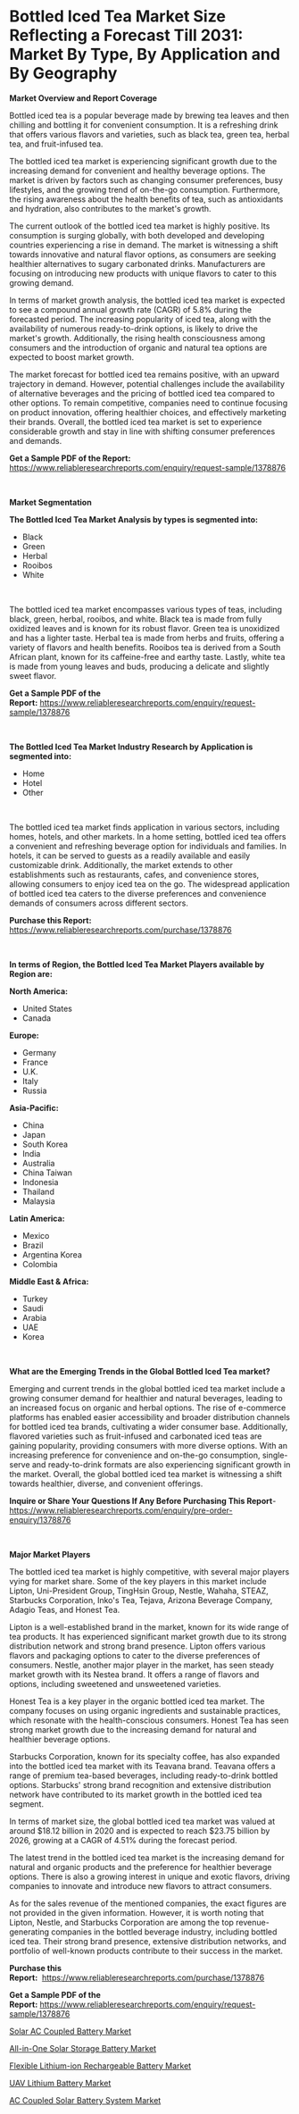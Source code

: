 <p><h1>Bottled Iced Tea Market Size Reflecting a Forecast Till 2031: Market By Type, By Application and By Geography</h1></p><p><strong>Market Overview and Report Coverage</strong></p>
<p><p>Bottled iced tea is a popular beverage made by brewing tea leaves and then chilling and bottling it for convenient consumption. It is a refreshing drink that offers various flavors and varieties, such as black tea, green tea, herbal tea, and fruit-infused tea.</p><p>The bottled iced tea market is experiencing significant growth due to the increasing demand for convenient and healthy beverage options. The market is driven by factors such as changing consumer preferences, busy lifestyles, and the growing trend of on-the-go consumption. Furthermore, the rising awareness about the health benefits of tea, such as antioxidants and hydration, also contributes to the market's growth.</p><p>The current outlook of the bottled iced tea market is highly positive. Its consumption is surging globally, with both developed and developing countries experiencing a rise in demand. The market is witnessing a shift towards innovative and natural flavor options, as consumers are seeking healthier alternatives to sugary carbonated drinks. Manufacturers are focusing on introducing new products with unique flavors to cater to this growing demand.</p><p>In terms of market growth analysis, the bottled iced tea market is expected to see a compound annual growth rate (CAGR) of 5.8% during the forecasted period. The increasing popularity of iced tea, along with the availability of numerous ready-to-drink options, is likely to drive the market's growth. Additionally, the rising health consciousness among consumers and the introduction of organic and natural tea options are expected to boost market growth.</p><p>The market forecast for bottled iced tea remains positive, with an upward trajectory in demand. However, potential challenges include the availability of alternative beverages and the pricing of bottled iced tea compared to other options. To remain competitive, companies need to continue focusing on product innovation, offering healthier choices, and effectively marketing their brands. Overall, the bottled iced tea market is set to experience considerable growth and stay in line with shifting consumer preferences and demands.</p></p>
<p><strong>Get a Sample PDF of the Report:</strong> <a href="https://www.reliableresearchreports.com/enquiry/request-sample/1378876">https://www.reliableresearchreports.com/enquiry/request-sample/1378876</a></p>
<p>&nbsp;</p>
<p><strong>Market Segmentation</strong></p>
<p><strong>The Bottled Iced Tea Market Analysis by types is segmented into:</strong></p>
<p><ul><li>Black</li><li>Green</li><li>Herbal</li><li>Rooibos</li><li>White</li></ul></p>
<p>&nbsp;</p>
<p><p>The bottled iced tea market encompasses various types of teas, including black, green, herbal, rooibos, and white. Black tea is made from fully oxidized leaves and is known for its robust flavor. Green tea is unoxidized and has a lighter taste. Herbal tea is made from herbs and fruits, offering a variety of flavors and health benefits. Rooibos tea is derived from a South African plant, known for its caffeine-free and earthy taste. Lastly, white tea is made from young leaves and buds, producing a delicate and slightly sweet flavor.</p></p>
<p><strong>Get a Sample PDF of the Report:</strong>&nbsp;<a href="https://www.reliableresearchreports.com/enquiry/request-sample/1378876">https://www.reliableresearchreports.com/enquiry/request-sample/1378876</a></p>
<p>&nbsp;</p>
<p><strong>The Bottled Iced Tea Market Industry Research by Application is segmented into:</strong></p>
<p><ul><li>Home</li><li>Hotel</li><li>Other</li></ul></p>
<p>&nbsp;</p>
<p><p>The bottled iced tea market finds application in various sectors, including homes, hotels, and other markets. In a home setting, bottled iced tea offers a convenient and refreshing beverage option for individuals and families. In hotels, it can be served to guests as a readily available and easily customizable drink. Additionally, the market extends to other establishments such as restaurants, cafes, and convenience stores, allowing consumers to enjoy iced tea on the go. The widespread application of bottled iced tea caters to the diverse preferences and convenience demands of consumers across different sectors.</p></p>
<p><strong>Purchase this Report:</strong>&nbsp; <a href="https://www.reliableresearchreports.com/purchase/1378876">https://www.reliableresearchreports.com/purchase/1378876</a></p>
<p>&nbsp;</p>
<p><strong>In terms of Region, the Bottled Iced Tea Market Players available by Region are:</strong></p>
<p>
    <p> <strong> North America: </strong>
        <ul>
            <li>United States</li>
            <li>Canada</li>
        </ul>
        </p> 
    <p> <strong> Europe: </strong>
        <ul>
            <li>Germany</li>
            <li>France</li>
            <li>U.K.</li>
            <li>Italy</li>
            <li>Russia</li>
        </ul>
        </p> 
    <p> <strong> Asia-Pacific: </strong>
        <ul>
            <li>China</li>
            <li>Japan</li>
            <li>South Korea</li>
            <li>India</li>
            <li>Australia</li>
            <li>China Taiwan</li>
            <li>Indonesia</li>
            <li>Thailand</li>
            <li>Malaysia</li>
        </ul>
        </p> 
    <p> <strong> Latin America: </strong>
        <ul>
            <li>Mexico</li>
            <li>Brazil</li>
            <li>Argentina Korea</li>
            <li>Colombia</li>
        </ul>
        </p> 
    <p> <strong> Middle East & Africa: </strong>
        <ul>
            <li>Turkey</li>
            <li>Saudi</li>
            <li>Arabia</li>
            <li>UAE</li>
            <li>Korea</li>
        </ul>
    </p>
    </p>
<p>&nbsp;</p>
<p><strong>What are the Emerging Trends in the Global Bottled Iced Tea market?</strong></p>
<p><p>Emerging and current trends in the global bottled iced tea market include a growing consumer demand for healthier and natural beverages, leading to an increased focus on organic and herbal options. The rise of e-commerce platforms has enabled easier accessibility and broader distribution channels for bottled iced tea brands, cultivating a wider consumer base. Additionally, flavored varieties such as fruit-infused and carbonated iced teas are gaining popularity, providing consumers with more diverse options. With an increasing preference for convenience and on-the-go consumption, single-serve and ready-to-drink formats are also experiencing significant growth in the market. Overall, the global bottled iced tea market is witnessing a shift towards healthier, diverse, and convenient offerings.</p></p>
<p><strong>Inquire or Share Your Questions If Any Before Purchasing This Report</strong>- <a href="https://www.reliableresearchreports.com/enquiry/pre-order-enquiry/1378876">https://www.reliableresearchreports.com/enquiry/pre-order-enquiry/1378876</a></p>
<p>&nbsp;</p>
<p><strong>Major Market Players</strong></p>
<p><p>The bottled iced tea market is highly competitive, with several major players vying for market share. Some of the key players in this market include Lipton, Uni-President Group, TingHsin Group, Nestle, Wahaha, STEAZ, Starbucks Corporation, Inko's Tea, Tejava, Arizona Beverage Company, Adagio Teas, and Honest Tea.</p><p>Lipton is a well-established brand in the market, known for its wide range of tea products. It has experienced significant market growth due to its strong distribution network and strong brand presence. Lipton offers various flavors and packaging options to cater to the diverse preferences of consumers. Nestle, another major player in the market, has seen steady market growth with its Nestea brand. It offers a range of flavors and options, including sweetened and unsweetened varieties.</p><p>Honest Tea is a key player in the organic bottled iced tea market. The company focuses on using organic ingredients and sustainable practices, which resonate with the health-conscious consumers. Honest Tea has seen strong market growth due to the increasing demand for natural and healthier beverage options.</p><p>Starbucks Corporation, known for its specialty coffee, has also expanded into the bottled iced tea market with its Teavana brand. Teavana offers a range of premium tea-based beverages, including ready-to-drink bottled options. Starbucks' strong brand recognition and extensive distribution network have contributed to its market growth in the bottled iced tea segment.</p><p>In terms of market size, the global bottled iced tea market was valued at around $18.12 billion in 2020 and is expected to reach $23.75 billion by 2026, growing at a CAGR of 4.51% during the forecast period.</p><p>The latest trend in the bottled iced tea market is the increasing demand for natural and organic products and the preference for healthier beverage options. There is also a growing interest in unique and exotic flavors, driving companies to innovate and introduce new flavors to attract consumers.</p><p>As for the sales revenue of the mentioned companies, the exact figures are not provided in the given information. However, it is worth noting that Lipton, Nestle, and Starbucks Corporation are among the top revenue-generating companies in the bottled beverage industry, including bottled iced tea. Their strong brand presence, extensive distribution networks, and portfolio of well-known products contribute to their success in the market.</p></p>
<p><strong>Purchase this Report:</strong>&nbsp;&nbsp;<a href="https://www.reliableresearchreports.com/purchase/1378876">https://www.reliableresearchreports.com/purchase/1378876</a></p>
<p></p>
<p><strong>Get a Sample PDF of the Report:</strong>&nbsp;<a href="https://www.reliableresearchreports.com/enquiry/request-sample/1378876">https://www.reliableresearchreports.com/enquiry/request-sample/1378876</a></p>
<p><p><a href="https://github.com/kosella/Market-Research-Report-List-1/blob/main/solar-ac-coupled-battery-market.md">Solar AC Coupled Battery Market</a></p><p><a href="https://github.com/zeberleansnyderallisonwjfli/Market-Research-Report-List-1/blob/main/all-in-one-solar-storage-battery-market.md">All-in-One Solar Storage Battery Market</a></p><p><a href="https://github.com/nicoletavirag/Market-Research-Report-List-1/blob/main/flexible-lithium-ion-rechargeable-battery-market.md">Flexible Lithium-ion Rechargeable Battery Market</a></p><p><a href="https://github.com/wwwkeltoum/Market-Research-Report-List-1/blob/main/uav-lithium-battery-market.md">UAV Lithium Battery Market</a></p><p><a href="https://github.com/arionmp/Market-Research-Report-List-1/blob/main/ac-coupled-solar-battery-system-market.md">AC Coupled Solar Battery System Market</a></p></p>